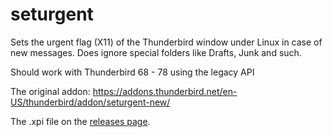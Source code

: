 seturgent
=========

Sets the urgent flag (X11) of the Thunderbird window under Linux in case of new messages. Does ignore special folders like Drafts, Junk and such. 

Should work with Thunderbird 68 - 78 using the legacy API

The original addon: <https://addons.thunderbird.net/en-US/thunderbird/addon/seturgent-new/>

The .xpi file on the [releases page](https://github.com/mishurov/seturgent/releases).
